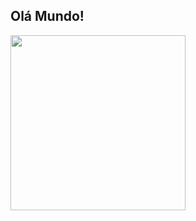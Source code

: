 ## Olá Mundo!

<div>
  <a href="https://pt.wikipedia.org/wiki/Estudo"><img height=280em src="https://github-readme-stats.vercel.app/api?username=Junior-2103&show_icons=true&theme=transparent"></a>
</div>

